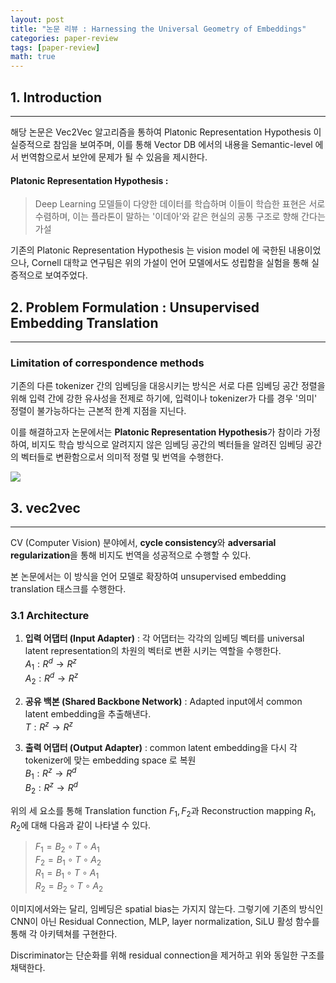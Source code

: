 ```yaml
---
layout: post
title: "논문 리뷰 : Harnessing the Universal Geometry of Embeddings"
categories: paper-review
tags: [paper-review]
math: true
---
```


## 1. Introduction
---
해당 논문은 Vec2Vec 알고리즘을 통하여 Platonic Representation Hypothesis 이 실증적으로 참임을 보여주며, 이를 통해 Vector DB 에서의 내용을 Semantic-level 에서 번역함으로서 보안에 문제가 될 수 있음을 제시한다.

#### Platonic Representation Hypothesis :
>Deep Learning 모델들이 다양한 데이터를 학습하며 이들이 학습한 표현은 서로 수렴하며, 이는 플라톤이 말하는 '이데아'와 같은 현실의 공통 구조로 향해 간다는 가설

기존의 Platonic Representation Hypothesis 는 vision model 에 국한된 내용이었으나, Cornell 대학교 연구팀은 위의 가설이 언어 모델에서도 성립함을 실험을 통해 실증적으로 보여주었다.

## 2. Problem Formulation : Unsupervised Embedding Translation
---
### Limitation of correspondence methods
기존의 다른 tokenizer 간의 임베딩을 대응시키는 방식은 서로 다른 임베딩 공간 정렬을 위해 입력 간에 강한 유사성을 전제로 하기에, 입력이나 tokenizer가 다를 경우 '의미' 정렬이 불가능하다는 근본적 한계 지점을 지닌다.

이를 해결하고자 논문에서는 <strong>Platonic Representation Hypothesis</strong>가 참이라 가정하여, 비지도 학습 방식으로 알려지지 않은 임베딩 공간의 벡터들을 알려진 임베딩 공간의 벡터들로 변환함으로서 의미적 정렬 및 번역을 수행한다.

<img src="https://miro.medium.com/v2/resize:fit:2000/1*EsmLEwXg0sp98F7PBKeOMw.png">

## 3. vec2vec
---
CV (Computer Vision) 분야에서, <strong>cycle consistency</strong>와 <strong>adversarial regularization</strong>을 통해 비지도 번역을 성공적으로 수행할 수 있다.

본 논문에서는 이 방식을 언어 모델로 확장하여 unsupervised embedding translation 태스크를 수행한다.
### 3.1 Architecture
1. <strong>입력 어댑터 (Input Adapter)</strong> :   각 어댑터는 각각의 임베딩 벡터를 universal latent representation의 차원의 벡터로 변환 시키는 역할을 수행한다.  
$A_1 : R^d \rightarrow R^z$   
$A_2 : R^d \rightarrow R^z$    

2. <strong>공유 백본 (Shared Backbone Network)</strong> : Adapted input에서 common latent embedding을 추출해낸다.  
$T : R^z\rightarrow R^z$

3. <strong>출력 어댑터 (Output Adapter)</strong> : common latent embedding을 다시 각 tokenizer에 맞는 embedding space 로 복원  
$B_1 : R^z \rightarrow R^d$  
$B_2 : R^z \rightarrow R^d$

위의 세 요소를 통해 Translation function $F_1,\,F_2$과 Reconstruction mapping $R_1,\,R_2$에 대해 다음과 같이 나타낼 수 있다.
> $F_1 = B_2 \circ T \circ A_1$  
$F_2 = B_1 \circ T \circ A_2$  
$R_1 = B_1 \circ T \circ A_1$  
$R_2 = B_2 \circ T \circ A_2$

이미지에서와는 달리, 임베딩은 spatial bias는 가지지 않는다. 그렇기에 기존의 방식인 CNN이 아닌 Residual Connection, MLP, layer normalization, SiLU 활성 함수를 통해 각 아키텍쳐를 구현한다.

Discriminator는 단순화를 위해 residual connection을 제거하고 위와 동일한 구조를 채택한다.